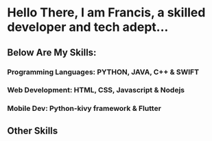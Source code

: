 # Hello There, I am Francis, a skilled developer and tech adept...

## Below Are My Skills:

### Programming Languages: PYTHON, JAVA, C++ & SWIFT
### Web Development: HTML, CSS, Javascript & Nodejs
### Mobile Dev: Python-kivy framework & Flutter

## Other Skills
